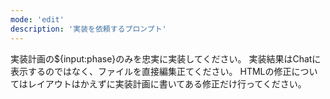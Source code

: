 ```yaml
---
mode: 'edit'
description: '実装を依頼するプロンプト'
---
```


実装計画の${input:phase}のみを忠実に実装してください。
実装結果はChatに表示するのではなく、ファイルを直接編集正てください。
HTMLの修正についてはレイアウトはかえずに実装計画に書いてある修正だけ行ってください。